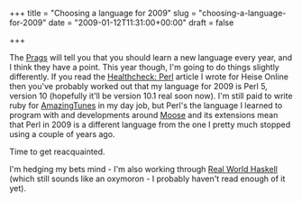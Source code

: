 +++
title = "Choosing a language for 2009"
slug = "choosing-a-language-for-2009"
date = "2009-01-12T11:31:00+00:00"
draft = false

+++

The [Prags](http://www.pragprog.com/) will tell you that you should learn a new language every year, and I think they have a point. This year though, I'm going to do things slightly differently. If you read the [Healthcheck: Perl](http://www.heise-online.co.uk/open/Healthcheck-Perl-The-Perl-Future--/features/112388) article I wrote for Heise Online then you've probably worked out that my language for 2009 is Perl 5, version 10 (hopefully it'll be version 10.1 real soon now). I'm still paid to write ruby for [AmazingTunes](http://www.amazingtunes.com/) in my day job, but Perl's the language I learned to program with and developments around [Moose](http://www.iinteractive.com/moose/) and its extensions mean that Perl in 2009 is a different language from the one I pretty much stopped using a couple of years ago.

Time to get reacquainted.

I'm hedging my bets mind - I'm also working through [Real World Haskell](http://www.realworldhaskell.org/) (which still sounds like an oxymoron - I probably haven't read enough of it yet).
